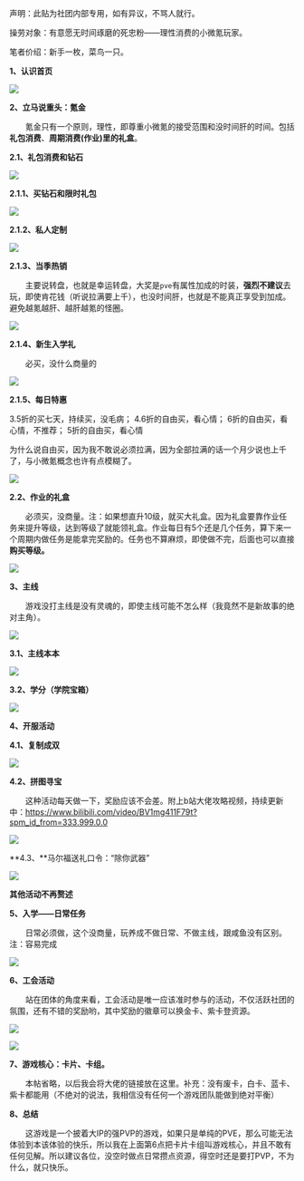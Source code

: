 声明：此贴为社团内部专用，如有异议，不骂人就行。

操劳对象：有意愿无时间琢磨的死忠粉——理性消费的小微氪玩家。

笔者价绍：新手一枚，菜鸟一只。

**1、认识首页**

![](pic/001.png)

**2、立马说重头：氪金**

&#8195;&#8195;氪金只有一个原则，理性，即尊重小微氪的接受范围和没时间肝的时间。包括**礼包消费**、**周期消费(作业)里的礼盒**。

**2.1、礼包消费和钻石**

![](pic/002.png)

**2.1.1、买钻石和限时礼包**

![](pic/004.png)

**2.1.2、私人定制**

![](pic/005.png)

**2.1.3、当季热销**

&#8195;&#8195;主要说转盘，也就是幸运转盘，大奖是`pve`有属性加成的时装，**强烈不建议**去玩，即使肯花钱（听说拉满要上千），也没时间肝，也就是不能真正享受到加成。避免越氪越肝、越肝越氪的怪圈。

![](pic/006.png)

**2.1.4、新生入学礼**

&#8195;&#8195;必买，没什么商量的

![](pic/007.png)

**2.1.5、每日特惠**

3.5折的买七天，持续买，没毛病；
4.6折的自由买，看心情；
6折的自由买，看心情，不推荐；
5折的自由买，看心情

为什么说自由买，因为我不敢说必须拉满，因为全部拉满的话一个月少说也上千了，与小微氪概念也许有点模糊了。

![](pic/008.png)

**2.2、作业的礼盒**

&#8195;&#8195;必须买，没商量。注：如果想直升10级，就买大礼盒。因为礼盒要靠作业任务来提升等级，达到等级了就能领礼盒。作业每日有5个还是几个任务，算下来一个周期内做任务是能拿完奖励的。任务也不算麻烦，即使做不完，后面也可以直接**购买等级。**

![](pic/009.png)

**3、主线**

&#8195;&#8195;游戏没打主线是没有灵魂的，即使主线可能不怎么样（我竟然不是新故事的绝对主角）。

![](pic/010.png)

**3.1、主线本本**

![](pic/011.png)

**3.2、学分（学院宝箱）**

![](pic/012.png)

**4、开服活动**

**4.1、复制成双**

![](pic/013.png)

**4.2、拼图寻宝**

&#8195;&#8195;这种活动每天做一下，奖励应该不会差。附上b站大佬攻略视频，持续更新中：https://www.bilibili.com/video/BV1mg411F79t?spm_id_from=333.999.0.0

![](pic/014.png)

**4.3、**马尔福送礼口令：“除你武器”

![](pic/015.png)

**其他活动不再赘述**

**5、入学——日常任务**

&#8195;&#8195;日常必须做，这个没商量，玩养成不做日常、不做主线，跟咸鱼没有区别。注：容易完成

![](pic/016.png)

**6、工会活动**

&#8195;&#8195;站在团体的角度来看，工会活动是唯一应该准时参与的活动，不仅活跃社团的氛围，还有不错的奖励哟，其中奖励的徽章可以换金卡、紫卡登资源。

![](pic/017.png)

![](pic/018.png)

**7、游戏核心：卡片、卡组。**

&#8195;&#8195;本帖省略，以后我会将大佬的链接放在这里。补充：没有废卡，白卡、蓝卡、紫卡都能用（不绝对的说法，我相信没有任何一个游戏团队能做到绝对平衡）

**8、总结**

&#8195;&#8195;这游戏是一个披着大IP的强PVP的游戏，如果只是单纯的PVE，那么可能无法体验到本该体验的快乐，所以我在上面第6点把卡片卡组叫游戏核心，并且不敢有任何见解。所以建议各位，没空时做点日常攒点资源，得空时还是要打PVP，不为什么，就只快乐。